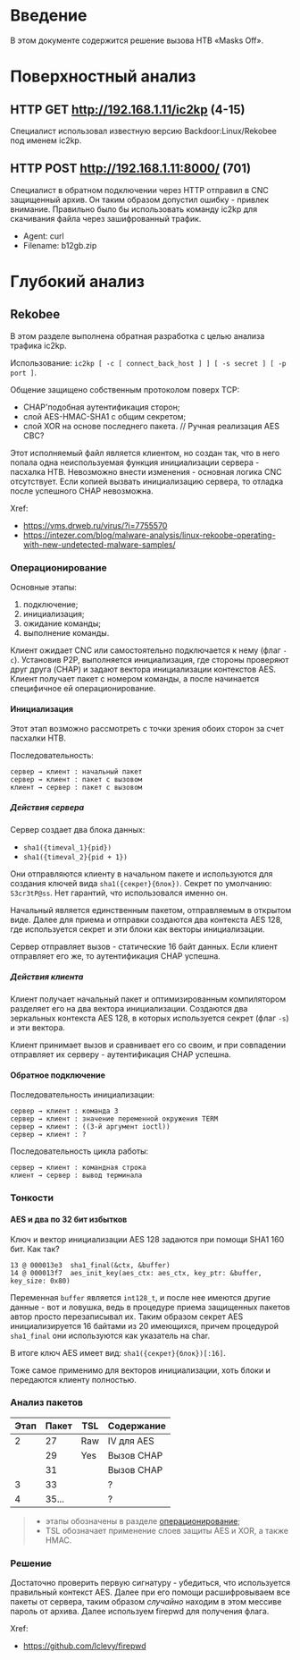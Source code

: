 # Введение

В этом документе содержится решение вызова HTB «Masks Off».

# Поверхностный анализ

## HTTP GET http://192.168.1.11/ic2kp (4-15)

Специалист использовал известную версию Backdoor:Linux/Rekobee под именем ic2kp.

## HTTP POST http://192.168.1.11:8000/ (701)

Специалист в обратном подключении через HTTP отправил в CNC защищенный архив. Он
таким образом допустил ошибку - привлек внимание. Правильно было бы использовать
команду ic2kp для скачивания файла через зашифрованный трафик.

- Agent: curl
- Filename: b12gb.zip

# Глубокий анализ

## Rekobee

В этом разделе выполнена обратная разработка с целью анализа трафика ic2kp.

Использование: `ic2kp [ -c [ connect_back_host ] ] [ -s secret ] [ -p port ]`.

Общение защищено собственным протоколом поверх TCP:

- CHAP'подобная аутентификация сторон;
- слой AES-HMAC-SHA1 с общим секретом;
- слой XOR на основе последнего пакета. // Ручная реализация AES CBC?

Этот исполняемый файл является клиентом, но создан так, что в него попала одна
неиспользуемая функция инициализации сервера - пасхалка HTB. Невозможно внести
изменения - основная логика CNC отсутствует. Если копией вызвать инициализацию
сервера, то отладка после успешного CHAP невозможна.

Xref:

- https://vms.drweb.ru/virus/?i=7755570
- https://intezer.com/blog/malware-analysis/linux-rekoobe-operating-with-new-undetected-malware-samples/

### Операционирование <a id="operationing"></a>

Основные этапы:

1) подключение;
2) инициализация;
3) ожидание команды;
4) выполнение команды.

Клиент ожидает CNC или самостоятельно подключается к нему (флаг `-c`). Установив
P2P, выполняется инициализация, где стороны проверяют друг друга (CHAP) и задают
вектора инициализации контекстов AES. Клиент получает пакет с номером команды, а
после начинается специфичное ей операционирование.

#### Инициализация

Этот этап возможно рассмотреть с точки зрения обоих сторон за счет пасхалки HTB.

Последовательность:

```
сервер → клиент : начальный пакет
сервер → клиент : пакет с вызовом
клиент → сервер : пакет с вызовом
```

##### Действия сервера

Сервер создает два блока данных:

- `sha1({timeval_1}{pid})`
- `sha1({timeval_2}{pid + 1})`

Они отправляются клиенту в начальном пакете и используются для создания ключей
вида `sha1({секрет}{блок})`. Секрет по умолчанию: `S3cr3tP@ss`. Нет гарантий,
что использовался именно он.

Начальный является единственным пакетом, отправляемым в открытом виде. Далее для
приема и отправки создаются два контекста AES 128, где используется секрет и эти
блоки как векторы инициализации.

Сервер отправляет вызов - статические 16 байт данных. Если клиент отправляет его
же, то аутентификация CHAP успешна.

##### Действия клиента

Клиент получает начальный пакет и оптимизированным компилятором разделяет его на
два вектора инициализации. Создаются два зеркальных контекста AES 128, в которых
используется секрет (флаг `-s`) и эти вектора.

Клиент принимает вызов и сравнивает его со своим, и при совпадении отправляет их
серверу - аутентификация CHAP успешна.

#### Обратное подключение

Последовательность инициализации:

```
сервер → клиент : команда 3
сервер → клиент : значение переменной окружения TERM
сервер → клиент : ((3-й аргумент ioctl))
сервер → клиент : ?
```

Последовательность цикла работы:

```
сервер → клиент : командная строка
клиент → сервер : вывод терминала
```

### Тонкости

#### AES и два по 32 бит избытков

Ключ и вектор инициализации AES 128 задаются при помощи SHA1 160 бит. Как так?

```
13 @ 000013e3  sha1_final(&ctx, &buffer)
14 @ 000013f7  aes_init_key(aes_ctx: aes_ctx, key_ptr: &buffer, key_size: 0x80)
```

Переменная `buffer` является `int128_t`, и после нее имеются другие данные - вот
и ловушка, ведь в процедуре приема защищенных пакетов автор просто перезаписывал
их. Таким образом секрет AES инициализируется 16 байтами из 20 имеющихся, причем
процедурой `sha1_final` они используются как указатель на char.

В итоге ключ AES имеет вид: `sha1({секрет}{блок})[:16]`.

Тоже самое применимо для векторов инициализации, хоть блоки и передаются клиенту
полностью.

### Анализ пакетов

| Этап | Пакет | TSL | Содержание |
|------|-------|-----|------------|
| 2    | 27    | Raw | IV для AES |
|      | 29    | Yes | Вызов CHAP |
|      | 31    |     | Вызов CHAP |
| 3    | 33    |     | ?          |
| 4    | 35... |     | ?          |

> - этапы обозначены в разделе [операционирование](#operationing);
> - TSL обозначает применение слоев защиты AES и XOR, а также HMAC.

### Решение

Достаточно проверить первую сигнатуру - убедиться, что используется правильный
контекст AES. Далее при его помощи расшифровываем все пакеты от сервера, таким
образом _случайно_ находим в этом мессиве пароль от архива. Далее используем
firepwd для получения флага.

Xref:

- https://github.com/lclevy/firepwd
